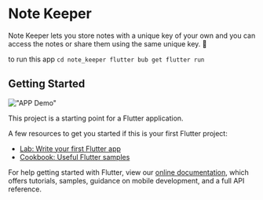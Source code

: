 # Note Keeper

Note Keeper lets you store notes with a unique key of your own and you can access the notes or share them using the same unique key. 🔑  <br>

to run this app
`
cd note_keeper
flutter bub get
flutter run
`

## Getting Started

!["APP Demo"](screenshots/giffy.gif)



This project is a starting point for a Flutter application.

A few resources to get you started if this is your first Flutter project:

- [Lab: Write your first Flutter app](https://flutter.dev/docs/get-started/codelab)
- [Cookbook: Useful Flutter samples](https://flutter.dev/docs/cookbook)

For help getting started with Flutter, view our
[online documentation](https://flutter.dev/docs), which offers tutorials,
samples, guidance on mobile development, and a full API reference.
